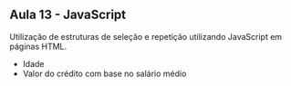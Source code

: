 ## Aula 13 - JavaScript

Utilização de estruturas de seleção e repetição utilizando JavaScript em páginas HTML.

- Idade
- Valor do crédito com base no salário médio


